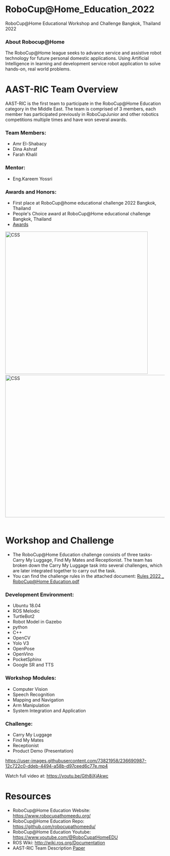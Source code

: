 # RoboCup@Home_Education_2022
RoboCup@Home Educational Workshop and Challenge Bangkok, Thailand 2022  

### About Robocup@Home
The RoboCup@Home league seeks to advance service and assistive robot technology for future personal domestic applications.
Using Artificial Intelligence in learning and development service robot application to solve hands-on, real world problems.

# AAST-RIC Team Overview
AAST-RIC is the first team to participate in the RoboCup@Home Education category in the 
Middle East. The team is comprised of 3 members, each member has participated previously in 
RoboCupJunior and other robotics competitions multiple times and have won several awards.<br />
### Team Members:
- Amr El-Shabacy 
- Dina Ashraf
- Farah Khalil
### Mentor:
- Eng.Kareem Yossri
### Awards and Honors:
- First place at RoboCup@home educational challenge 2022 Bangkok, Thailand
- People's Choice award at RoboCup@Home educational challenge Bangkok, Thailand
- [Awards](https://github.com/dinaashraf20003/RC_at_Home_Edu_2022/files/11415440/Awards.pdf)
<div>
  <img src="https://user-images.githubusercontent.com/73821958/236688917-9804f0d6-d329-4429-b195-c845e64adf02.jpeg" alt="CSS" width="450" height="450"/>&nbsp;
  <img src="https://user-images.githubusercontent.com/73821958/236689233-b6f76b67-e66c-4993-9795-a74c5af5ee1b.jpeg" alt="CSS" width="550" height="450"/>&nbsp;
</div>

# Workshop and Challenge
- The RoboCup@Home Education challenge consists of three tasks- Carry My Luggage, Find My 
Mates and Receptionist. The team has broken down the Carry My Luggage task into several 
challenges, which are later integrated together to carry out the task. <br />
- You can find the challenge rules in the attached document: [Rules 2022 _ RoboCup@Home Education.pdf](https://github.com/dinaashraf20003/RC_at_Home_Edu_2022/files/11415424/Rules.2022._.RoboCup%40Home.Education.pdf)

### Development Environment:
- Ubuntu 18.04
- ROS Melodic
- TurtleBot2
- Robot Model in Gazebo
- python
- C++
- OpenCV
- Yolo V3
- OpenPose
- OpenVino
- PocketSphinx
- Google SR and TTS

### Workshop Modules:
- Computer Vision 
- Speech Recognition
- Mapping and Navigation 
- Arm Manipulation
- System Integration and Application

### Challenge:
- Carry My Luggage
- Find My Mates
- Receptionist
- Product Demo (Presentation) 


https://user-images.githubusercontent.com/73821958/236690987-12c722c0-ddeb-4494-a58b-d97ceed6c77e.mp4




Watch full video at: https://youtu.be/Gth8iXjAkwc

# Resources 
- RoboCup@Home Education Website:
https://www.robocupathomeedu.org/
- RoboCup@Home Education Repo:
https://github.com/robocupathomeedu/
- RoboCup@Home Education Youtube:
https://www.youtube.com/@RoboCupatHomeEDU
- ROS Wiki:
http://wiki.ros.org/Documentation
- AAST-RIC Team Description [Paper](https://github.com/dinaashraf20003/RoboCup-Home-2022/files/11415563/Paper.pdf)

